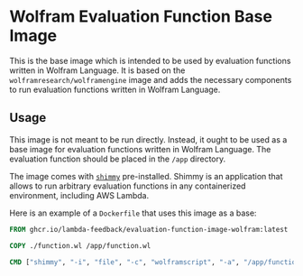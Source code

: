 # Wolfram Evaluation Function Base Image

This is the base image which is intended to be used by evaluation functions written in Wolfram Language. It is based on the `wolframresearch/wolframengine` image and adds the necessary components to run evaluation functions written in Wolfram Language.

## Usage

This image is not meant to be run directly. Instead, it ought to be used as a base image for evaluation functions written in Wolfram Language. The evaluation function should be placed in the `/app` directory.

The image comes with [`shimmy`](https://github.com/lambda-feedback/shimmy) pre-installed. Shimmy is an application that allows to run arbitrary evaluation functions in any containerized environment, including AWS Lambda.

Here is an example of a `Dockerfile` that uses this image as a base:

```Dockerfile
FROM ghcr.io/lambda-feedback/evaluation-function-image-wolfram:latest

COPY ./function.wl /app/function.wl

CMD ["shimmy", "-i", "file", "-c", "wolframscript", "-a", "/app/function.wl"]
```
